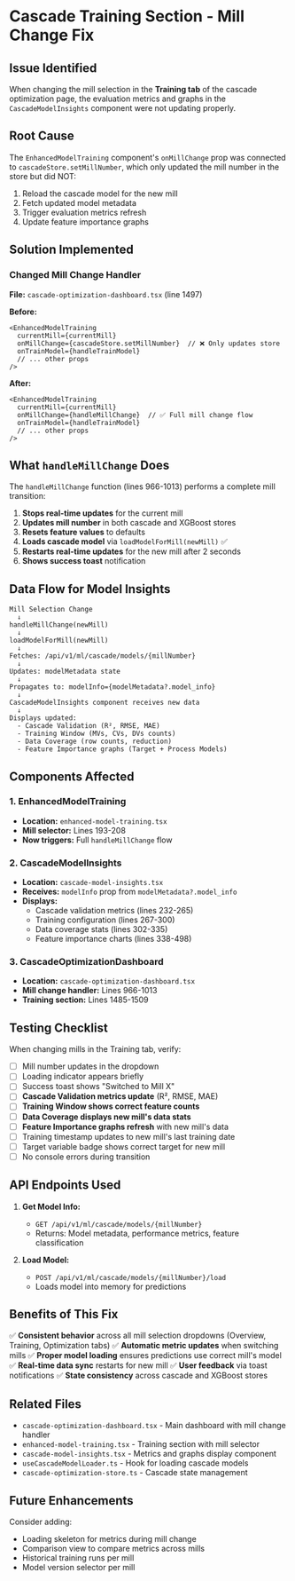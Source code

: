 # Cascade Training Section - Mill Change Fix

## Issue Identified

When changing the mill selection in the **Training tab** of the cascade optimization page, the evaluation metrics and graphs in the `CascadeModelInsights` component were not updating properly.

## Root Cause

The `EnhancedModelTraining` component's `onMillChange` prop was connected to `cascadeStore.setMillNumber`, which only updated the mill number in the store but did NOT:
1. Reload the cascade model for the new mill
2. Fetch updated model metadata
3. Trigger evaluation metrics refresh
4. Update feature importance graphs

## Solution Implemented

### Changed Mill Change Handler
**File:** `cascade-optimization-dashboard.tsx` (line 1497)

**Before:**
```tsx
<EnhancedModelTraining
  currentMill={currentMill}
  onMillChange={cascadeStore.setMillNumber}  // ❌ Only updates store
  onTrainModel={handleTrainModel}
  // ... other props
/>
```

**After:**
```tsx
<EnhancedModelTraining
  currentMill={currentMill}
  onMillChange={handleMillChange}  // ✅ Full mill change flow
  onTrainModel={handleTrainModel}
  // ... other props
/>
```

## What `handleMillChange` Does

The `handleMillChange` function (lines 966-1013) performs a complete mill transition:

1. **Stops real-time updates** for the current mill
2. **Updates mill number** in both cascade and XGBoost stores
3. **Resets feature values** to defaults
4. **Loads cascade model** via `loadModelForMill(newMill)` ✅
5. **Restarts real-time updates** for the new mill after 2 seconds
6. **Shows success toast** notification

## Data Flow for Model Insights

```
Mill Selection Change
  ↓
handleMillChange(newMill)
  ↓
loadModelForMill(newMill)
  ↓
Fetches: /api/v1/ml/cascade/models/{millNumber}
  ↓
Updates: modelMetadata state
  ↓
Propagates to: modelInfo={modelMetadata?.model_info}
  ↓
CascadeModelInsights component receives new data
  ↓
Displays updated:
  - Cascade Validation (R², RMSE, MAE)
  - Training Window (MVs, CVs, DVs counts)
  - Data Coverage (row counts, reduction)
  - Feature Importance graphs (Target + Process Models)
```

## Components Affected

### 1. EnhancedModelTraining
- **Location:** `enhanced-model-training.tsx`
- **Mill selector:** Lines 193-208
- **Now triggers:** Full `handleMillChange` flow

### 2. CascadeModelInsights
- **Location:** `cascade-model-insights.tsx`
- **Receives:** `modelInfo` prop from `modelMetadata?.model_info`
- **Displays:** 
  - Cascade validation metrics (lines 232-265)
  - Training configuration (lines 267-300)
  - Data coverage stats (lines 302-335)
  - Feature importance charts (lines 338-498)

### 3. CascadeOptimizationDashboard
- **Location:** `cascade-optimization-dashboard.tsx`
- **Mill change handler:** Lines 966-1013
- **Training section:** Lines 1485-1509

## Testing Checklist

When changing mills in the Training tab, verify:

- [ ] Mill number updates in the dropdown
- [ ] Loading indicator appears briefly
- [ ] Success toast shows "Switched to Mill X"
- [ ] **Cascade Validation metrics update** (R², RMSE, MAE)
- [ ] **Training Window shows correct feature counts**
- [ ] **Data Coverage displays new mill's data stats**
- [ ] **Feature Importance graphs refresh** with new mill's data
- [ ] Training timestamp updates to new mill's last training date
- [ ] Target variable badge shows correct target for new mill
- [ ] No console errors during transition

## API Endpoints Used

1. **Get Model Info:**
   - `GET /api/v1/ml/cascade/models/{millNumber}`
   - Returns: Model metadata, performance metrics, feature classification

2. **Load Model:**
   - `POST /api/v1/ml/cascade/models/{millNumber}/load`
   - Loads model into memory for predictions

## Benefits of This Fix

✅ **Consistent behavior** across all mill selection dropdowns (Overview, Training, Optimization tabs)
✅ **Automatic metric updates** when switching mills
✅ **Proper model loading** ensures predictions use correct mill's model
✅ **Real-time data sync** restarts for new mill
✅ **User feedback** via toast notifications
✅ **State consistency** across cascade and XGBoost stores

## Related Files

- `cascade-optimization-dashboard.tsx` - Main dashboard with mill change handler
- `enhanced-model-training.tsx` - Training section with mill selector
- `cascade-model-insights.tsx` - Metrics and graphs display component
- `useCascadeModelLoader.ts` - Hook for loading cascade models
- `cascade-optimization-store.ts` - Cascade state management

## Future Enhancements

Consider adding:
- Loading skeleton for metrics during mill change
- Comparison view to compare metrics across mills
- Historical training runs per mill
- Model version selector per mill
